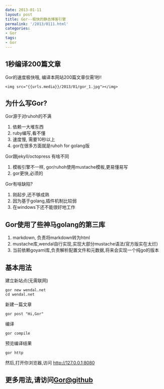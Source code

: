 ```yaml
---
date: 2013-01-11
layout: post
title: Gor--极快的静态博客引擎
permalink: '/2013/0111.html'
categories:
- Gor
tags:
- Gor
---
```


1秒编译200篇文章
-----------------------

Gor的速度极快哦, 编译本网站200篇文章仅需1秒!

	<img src="{{urls.media}}/2013/01/gor_1.jpg"></img>

为什么写Gor?
-----------

Gor源于对ruhoh的不满

1. 依赖一大堆东西
2. ruby编写,看不懂
3. 速度慢, 需要10秒以上
4. gor在很多方面就是ruhoh for golang版

Gor跟jekyll/octopress 有啥不同

1. 模板引擎不一样, gor/ruhoh使用mustache模板,更易懂易写
2. gor更快,必须的

Gor有啥缺陷?

1. 刚起步,还不够成熟
2. 因为基于golang,插件机制比较弱
3. 在windows下还不能很好地工作

Gor使用了些神马golang的第三库
----------------------------

1. markdown, 负责将markdown转为html
2. mustache库,wendal自行实现,实现大部分mustache语法(官方版实在太烂)
3. 当前依赖goyaml库,负责解析配置文件和元数据,将来会实现一个纯go的版本

基本用法
-------

建立新站点(无需联网)

	gor new wendal.net
	cd wendal.net

新建一篇文章

	gor post "Hi,Gor"

编译

	gor compile

预览编译结果

	gor http

然后,打开你浏览器,访问 http://127.0.0.1:8080

更多用法,请访问[Gor@github](http://github.com/wendal/gor)
--------------------------------------------------------
